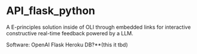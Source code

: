 # API_flask_python

A E-principles solution inside of OLI through embedded links for interactive constructive real-time feedback powered by a LLM.

Software:
OpenAI
Flask
Heroku
DB?**(this it tbd)

